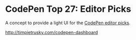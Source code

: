 CodePen Top 27: Editor Picks
=================

A concept to provide a light UI for the [CodePen editor picks](http://codepen.io). 

http://timpietrusky.com/codepen-dashboard